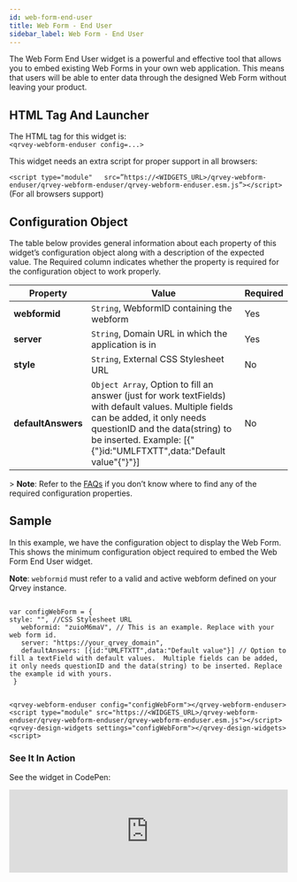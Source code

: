 ```yaml
---
id: web-form-end-user
title: Web Form - End User
sidebar_label: Web Form - End User
---
```

The Web Form End User widget is a powerful and effective tool that allows you to embed existing Web Forms in your own web application. This means that users will be able to enter data through the designed Web Form without leaving your product.

## HTML Tag And Launcher

The HTML tag for this widget is: <br />
`<qrvey-webform-enduser config=...>`

This widget needs an extra script for proper support in all browsers:

`<script type="module"   src=”https://<WIDGETS_URL>/qrvey-webform-enduser/qrvey-webform-enduser/qrvey-webform-enduser.esm.js”></script>` (For all browsers support)

## Configuration Object

The table below provides general information about each property of this widget’s configuration object along with a description of the expected value. The Required column indicates whether the property is required for the configuration object to work properly.

| **Property**       | **Value**                                                                                                                                                                                                                                    | **Required** |
| ------------------ | -------------------------------------------------------------------------------------------------------------------------------------------------------------------------------------------------------------------------------------------- | ------------ |
| **webformid**      | `String`, WebformID containing the webform                                                                                                                                                                                            | Yes          |
| **server**         | `String`, Domain URL in which the application is in                                                                                                                                                                                   | Yes          |
| **style**          | `String`, External CSS Stylesheet URL                                                                                                                                                                                                 | No           |
| **defaultAnswers** | `Object Array`, Option to fill an answer (just for work textFields) with default values.  Multiple fields can be added, it only needs questionID and the data(string) to be inserted. Example: [{"{"}id:"UMLFTXTT",data:"Default value"{"}"}] | No           |

&gt; **Note**: Refer to the <a href="/docs/faqs/faqs-intro/">FAQs</a> if you don’t know where to find any of the required configuration properties. 

## Sample

In this example, we have the configuration object to display the Web Form. This shows the minimum configuration object required to embed the Web Form End User widget. 

**Note**: `webformid` must refer to a valid and active webform defined on your Qrvey instance.

```

var configWebForm = {
style: "", //CSS Stylesheet URL
   webformid: "zuioM6maV", // This is an example. Replace with your web form id. 
   server: "https://your_qrvey_domain", 
   defaultAnswers: [{id:"UMLFTXTT",data:"Default value"}] // Option to fill a textField with default values.  Multiple fields can be added, it only needs questionID and the data(string) to be inserted. Replace the example id with yours.
 }

```

```

<qrvey-webform-enduser config="configWebForm"></qrvey-webform-enduser>
<script type="module" src="https://<WIDGETS_URL>/qrvey-webform-enduser/qrvey-webform-enduser/qrvey-webform-enduser.esm.js"></script>
<qrvey-design-widgets settings="configWebForm"></qrvey-design-widgets><script>

```

### See It In Action

See the widget in CodePen:

<iframe allowFullScreen="true" allow-payment-request="true" allowTransparency="true" className="cp_embed_iframe" frameBorder="0" height={838} width="100%" name="cp_embed_1" scrolling="no" src="https://codepen.io/qrveysamples/embed/dd309a42f2c856e6eb73c8f047153ca3?height=300&theme-id=34531&default-tab=result" style={{width: "100%", overflow: "hidden", display: "block"}} title="Sample- Qrvey Single Panel" loading="lazy" id="cp_embed_KKzvqgV" />
